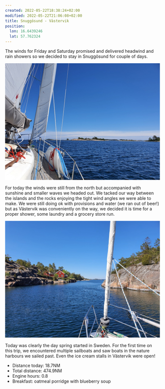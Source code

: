 ```yaml
---
created: 2022-05-22T18:38:24+02:00
modified: 2022-05-22T21:06:08+02:00
title: Snuggösund - Västervik
position:
  lon: 16.6439246
  lat: 57.762324
---
```


The winds for Friday and Saturday promised and delivered headwind and rain showers so we decided to stay in Snuggösund for couple of days.

![Image](../2022/51653f7c8578d02191a9c7d96f144ba5.jpg) 

For today the winds were still from the north but accompanied with sunshine and smaller waves we headed out. We tacked our way between the islands and the rocks enjoying the tight wind angles we were able to make. We were still doing ok with provisions and water (we ran out of beer!) but as Västervik was conveniently on the way, we decided it is time for a proper shower, some laundry and a grocery store run.

![Image](../2022/4a14f4737c8427a67f91fe79199e6e31.jpg) 

Today was clearly the day spring started in Sweden. For the first time on this trip, we encountered multiple sailboats and saw boats in the nature harbours we sailed past. Even the ice cream stalls in Västervik were open!

* Distance today: 18.7NM
* Total distance: 474.9NM
* Engine hours: 0.8
* Breakfast: oatmeal porridge with blueberry soup
